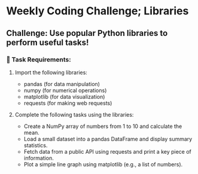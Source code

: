 # Weekly Coding Challenge; Libraries

## Challenge: Use popular Python libraries to perform useful tasks!

### 📌 Task Requirements:

1. Import the following libraries:

      - pandas (for data manipulation)
      - numpy (for numerical operations)
      - matplotlib (for data visualization)
      - requests (for making web requests)

2. Complete the following tasks using the libraries:

     - Create a NumPy array of numbers from 1 to 10 and calculate the mean.
     - Load a small dataset into a pandas DataFrame and display summary statistics.
     - Fetch data from a public API using requests and print a key piece of information.
     - Plot a simple line graph using matplotlib (e.g., a list of numbers).
